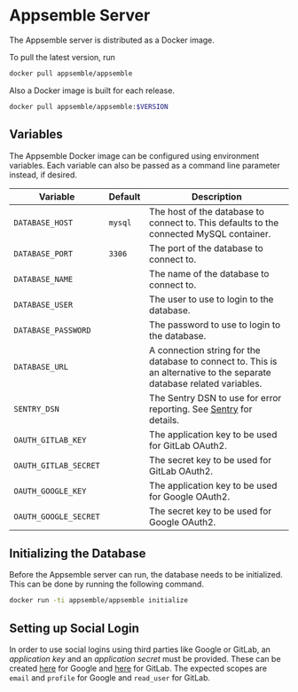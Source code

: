 # Appsemble Server

The Appsemble server is distributed as a Docker image.

To pull the latest version, run

```sh
docker pull appsemble/appsemble
```

Also a Docker image is built for each release.

```sh
docker pull appsemble/appsemble:$VERSION
```

## Variables

The Appsemble Docker image can be configured using environment variables. Each variable can also be
passed as a command line parameter instead, if desired.

| Variable              | Default | Description                                                                                                            |
| --------------------- | ------- | ---------------------------------------------------------------------------------------------------------------------- |
| `DATABASE_HOST`       | `mysql` | The host of the database to connect to. This defaults to the connected MySQL container.                                |
| `DATABASE_PORT`       | `3306`  | The port of the database to connect to.                                                                                |
| `DATABASE_NAME`       |         | The name of the database to connect to.                                                                                |
| `DATABASE_USER`       |         | The user to use to login to the database.                                                                              |
| `DATABASE_PASSWORD`   |         | The password to use to login to the database.                                                                          |
| `DATABASE_URL`        |         | A connection string for the database to connect to. This is an alternative to the separate database related variables. |
| `SENTRY_DSN`          |         | The Sentry DSN to use for error reporting. See [Sentry](https://sentry.io) for details.                                |
| `OAUTH_GITLAB_KEY`    |         | The application key to be used for GitLab OAuth2.                                                                      |
| `OAUTH_GITLAB_SECRET` |         | The secret key to be used for GitLab OAuth2.                                                                           |
| `OAUTH_GOOGLE_KEY`    |         | The application key to be used for Google OAuth2.                                                                      |
| `OAUTH_GOOGLE_SECRET` |         | The secret key to be used for Google OAuth2.                                                                           |

## Initializing the Database

Before the Appsemble server can run, the database needs to be initialized. This can be done by
running the following command.

```sh
docker run -ti appsemble/appsemble initialize
```

## Setting up Social Login

In order to use social logins using third parties like Google or GitLab, an _application key_ and an
_application secret_ must be provided. These can be created
[here](https://console.cloud.google.com/apis/credentials) for Google and
[here](https://gitlab.com/profile/applications) for GitLab. The expected scopes are `email` and
`profile` for Google and `read_user` for GitLab.
